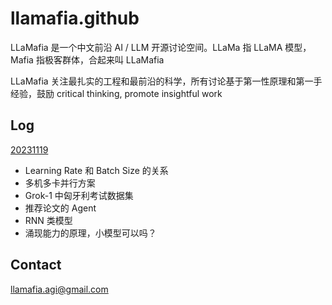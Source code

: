 # llamafia.github

LLaMafia 是一个中文前沿 AI / LLM 开源讨论空间。LLaMa 指 LLaMA 模型， Mafia 指极客群体，合起来叫 LLaMafia

LLaMafia 关注最扎实的工程和最前沿的科学，所有讨论基于第一性原理和第一手经验，鼓励 critical thinking, promote insightful work

## Log
[20231119](https://github.com/LLaMafia/llamafia.github/blob/main/Log/20231119.md)
* Learning Rate 和 Batch Size 的关系
* 多机多卡并行方案
* Grok-1 中匈牙利考试数据集
* 推荐论文的 Agent
* RNN 类模型
* 涌现能力的原理，小模型可以吗？

## Contact

llamafia.agi@gmail.com
